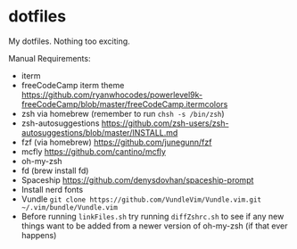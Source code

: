 dotfiles
========

My dotfiles. Nothing too exciting.

Manual Requirements:
- iterm
- freeCodeCamp iterm theme https://github.com/ryanwhocodes/powerlevel9k-freeCodeCamp/blob/master/freeCodeCamp.itermcolors
- zsh via homebrew (remember to run `chsh -s /bin/zsh`)
- zsh-autosuggestions https://github.com/zsh-users/zsh-autosuggestions/blob/master/INSTALL.md
- fzf (via homebrew) https://github.com/junegunn/fzf
- mcfly https://github.com/cantino/mcfly
- oh-my-zsh
- fd (brew install fd)
- Spaceship https://github.com/denysdovhan/spaceship-prompt
- Install nerd fonts
- Vundle `git clone https://github.com/VundleVim/Vundle.vim.git ~/.vim/bundle/Vundle.vim`
- Before running `linkFiles.sh` try running `diffZshrc.sh` to see if any new things want to be added from a newer version of oh-my-zsh (if that ever happens)
